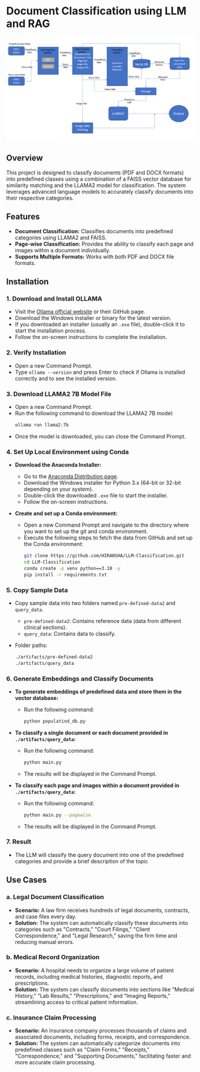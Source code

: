 # Document Classification using LLM and RAG
![Project Diagram](artifacts/system_architecture.png)
## Overview

This project is designed to classify documents (PDF and DOCX formats) into predefined classes using a combination of a FAISS vector database for similarity matching and the LLAMA2 model for classification. The system leverages advanced language models to accurately classify documents into their respective categories.


## Features

- **Document Classification:** Classifies documents into predefined categories using LLAMA2 and FAISS.
- **Page-wise Classification:** Provides the ability to classify each page and images within a document individually.
- **Supports Multiple Formats:** Works with both PDF and DOCX file formats.

## Installation

### 1. Download and Install OLLAMA

- Visit the [Ollama official website](https://ollama.com) or their GitHub page.
- Download the Windows installer or binary for the latest version.
- If you downloaded an installer (usually an `.exe` file), double-click it to start the installation process.
- Follow the on-screen instructions to complete the installation.

### 2. Verify Installation

- Open a new Command Prompt.
- Type `ollama --version` and press Enter to check if Ollama is installed correctly and to see the installed version.

### 3. Download LLAMA2 7B Model File

- Open a new Command Prompt.
- Run the following command to download the LLAMA2 7B model:
  ```bash
  ollama run llama2:7b

- Once the model is downloaded, you can close the Command Prompt.


### 4. Set Up Local Environment using Conda

- **Download the Anaconda Installer:**
  - Go to the [Anaconda Distribution page](https://www.anaconda.com/products/distribution).
  - Download the Windows installer for Python 3.x (64-bit or 32-bit depending on your system).
  - Double-click the downloaded `.exe` file to start the installer.
  - Follow the on-screen instructions.

- **Create and set up a Conda environment:**
  - Open a new Command Prompt and navigate to the directory where you want to set up the git and conda environment.
  - Execute the following steps to fetch the data from GitHub and set up the Conda environment:
    ```bash
    git clone https://github.com/HIRANSHA/LLM-Classification.git
    cd LLM-Classification
    conda create -p venv python==3.10 -y
    pip install -r requirements.txt
    ```

### 5. Copy Sample Data

- Copy sample data into two folders named `pre-defined-data2` and `query_data`.
  - `pre-defined-data2`: Contains reference data (data from different clinical sections).
  - `query_data`: Contains data to classify.

- Folder paths:
  ```bash
  ./artifacts/pre-defined-data2
  ./artifacts/query_data
  ```


### 6. Generate Embeddings and Classify Documents

- **To generate embeddings of predefined data and store them in the vector database:**
  - Run the following command:
    ```bash
    python populatind_db.py
    ```

- **To classify a single document or each document provided in `./artifacts/query_data`:**
  - Run the following command:
    ```bash
    python main.py
    ```
  - The results will be displayed in the Command Prompt.

- **To classify each page and images within a document provided in `./artifacts/query_data`:**
  - Run the following command:
    ```bash
    python main.py --pagewise
    ```
  - The results will be displayed in the Command Prompt.

### 7. Result
- The LLM will classify the query document into one of the predefined categories and provide a brief description of the topic

## Use Cases

### a. Legal Document Classification

- **Scenario:** A law firm receives hundreds of legal documents, contracts, and case files every day.
- **Solution:** The system can automatically classify these documents into categories such as "Contracts," "Court Filings," "Client Correspondence," and "Legal Research," saving the firm time and reducing manual errors.

### b. Medical Record Organization

- **Scenario:** A hospital needs to organize a large volume of patient records, including medical histories, diagnostic reports, and prescriptions.
- **Solution:** The system can classify documents into sections like "Medical History," "Lab Results," "Prescriptions," and "Imaging Reports," streamlining access to critical patient information.

### c. Insurance Claim Processing

- **Scenario:** An insurance company processes thousands of claims and associated documents, including forms, receipts, and correspondence.
- **Solution:** The system can automatically categorize documents into predefined classes such as "Claim Forms," "Receipts," "Correspondence," and "Supporting Documents," facilitating faster and more accurate claim processing.

